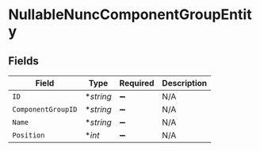 # NullableNuncComponentGroupEntity


## Fields

| Field              | Type               | Required           | Description        |
| ------------------ | ------------------ | ------------------ | ------------------ |
| `ID`               | **string*          | :heavy_minus_sign: | N/A                |
| `ComponentGroupID` | **string*          | :heavy_minus_sign: | N/A                |
| `Name`             | **string*          | :heavy_minus_sign: | N/A                |
| `Position`         | **int*             | :heavy_minus_sign: | N/A                |